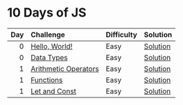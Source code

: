 # 10 Days of JS

| Day | Challenge                                                                                       | Difficulty | Solution                                      |
| --: | :---------------------------------------------------------------------------------------------- | :--------- | :-------------------------------------------- |
|   0 | [Hello, World!](https://www.hackerrank.com/challenges/js10-hello-world/problem)                 | Easy       | [Solution](./0-hello-world/index.js)          |
|   0 | [Data Types](https://www.hackerrank.com/challenges/js10-data-types/problem)                     | Easy       | [Solution](./0-data-types/index.js)           |
|   1 | [Arithmetic Operators](https://www.hackerrank.com/challenges/js10-arithmetic-operators/problem) | Easy       | [Solution](./1-arithmetic-operators/index.js) |
|   1 | [Functions](https://www.hackerrank.com/challenges/js10-function/problem)                        | Easy       | [Solution](./1-functions/index.js)            |
|   1 | [Let and Const](https://www.hackerrank.com/challenges/js10-let-and-const/problem)               | Easy       | [Solution](./1-let-and-const/index.js)        |

